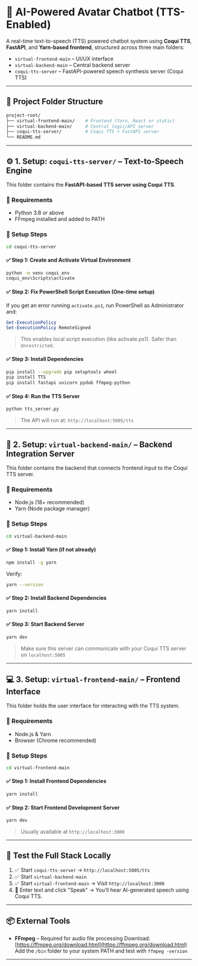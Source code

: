# 🧠 AI-Powered Avatar Chatbot (TTS-Enabled)

A real-time text-to-speech (TTS) powered chatbot system using **Coqui TTS**, **FastAPI**, and **Yarn-based frontend**, structured across three main folders:
* `virtual-frontend-main` – UI/UX interface
* `virtual-backend-main` – Central backend server
* `coqui-tts-server` – FastAPI-powered speech synthesis server (Coqui TTS)
---
## 📁 Project Folder Structure
```bash
project-root/
├── virtual-frontend-main/    # Frontend (Yarn, React or static)
├── virtual-backend-main/     # Central logic/API server
├── coqui-tts-server/         # Coqui TTS + FastAPI server
└── README.md
```
---

## ⚙️ 1. Setup: `coqui-tts-server/` – Text-to-Speech Engine
This folder contains the **FastAPI-based TTS server using Coqui TTS**.
### 🧾 Requirements
* Python 3.8 or above
* FFmpeg installed and added to PATH
### 🔧 Setup Steps
```bash
cd coqui-tts-server
```
#### ✅ Step 1: Create and Activate Virtual Environment
```bash
python -m venv coqui_env
coqui_env\Scripts\activate
```
#### ✅ Step 2: Fix PowerShell Script Execution (One-time setup)
If you get an error running `activate.ps1`, run PowerShell as Administrator and:
```powershell
Get-ExecutionPolicy
Set-ExecutionPolicy RemoteSigned
```
> This enables local script execution (like activate.ps1). Safer than `Unrestricted`.
#### ✅ Step 3: Install Dependencies
```bash
pip install --upgrade pip setuptools wheel
pip install TTS
pip install fastapi uvicorn pydub ffmpeg-python
```
#### ✅ Step 4: Run the TTS Server
```bash
python tts_server.py
```
> The API will run at: `http://localhost:5005/tts`
---

## 🧠 2. Setup: `virtual-backend-main/` – Backend Integration Server
This folder contains the backend that connects frontend input to the Coqui TTS server.
### 🧾 Requirements
* Node.js (18+ recommended)
* Yarn (Node package manager)
### 🔧 Setup Steps
```bash
cd virtual-backend-main
```
#### ✅ Step 1: Install Yarn (if not already)
```bash
npm install -g yarn
```
Verify:
```bash
yarn --version
```
#### ✅ Step 2: Install Backend Dependencies
```bash
yarn install
```
#### ✅ Step 3: Start Backend Server
```bash
yarn dev
```
> Make sure this server can communicate with your Coqui TTS server on `localhost:5005`
---

## 💻 3. Setup: `virtual-frontend-main/` – Frontend Interface
This folder holds the user interface for interacting with the TTS system.
### 🧾 Requirements
* Node.js & Yarn
* Browser (Chrome recommended)
### 🔧 Setup Steps
```bash
cd virtual-frontend-main
```
#### ✅ Step 1: Install Frontend Dependencies
```bash
yarn install
```
#### ✅ Step 2: Start Frontend Development Server
```bash
yarn dev
```
> Usually available at `http://localhost:3000`
---
## 🧪 Test the Full Stack Locally
1. ✅ Start `coqui-tts-server` → `http://localhost:5005/tts`
2. ✅ Start `virtual-backend-main`
3. ✅ Start `virtual-frontend-main` → Visit `http://localhost:3000`
4. 💬 Enter text and click "Speak" → You’ll hear AI-generated speech using Coqui TTS.
---

## 📦 External Tools
* **FFmpeg** – Required for audio file processing
  Download: [https://ffmpeg.org/download.html](https://ffmpeg.org/download.html)
  Add the `/bin` folder to your system PATH and test with `ffmpeg -version`
---
